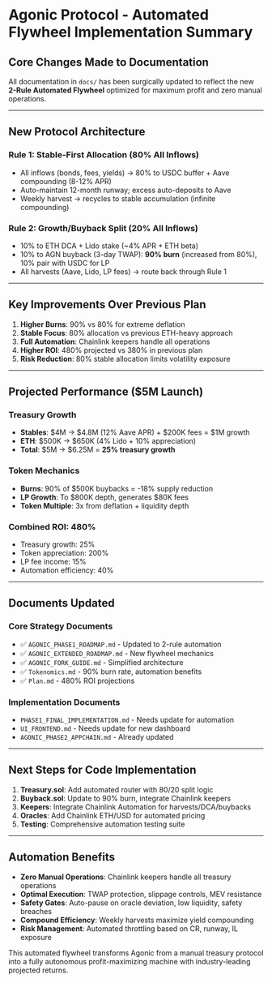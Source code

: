 # Agonic Protocol - Automated Flywheel Implementation Summary

## **Core Changes Made to Documentation**

All documentation in `docs/` has been surgically updated to reflect the new **2-Rule Automated Flywheel** optimized for maximum profit and zero manual operations.

---

## **New Protocol Architecture**

### **Rule 1: Stable-First Allocation (80% All Inflows)**
- All inflows (bonds, fees, yields) → 80% to USDC buffer + Aave compounding (8-12% APR)
- Auto-maintain 12-month runway; excess auto-deposits to Aave
- Weekly harvest → recycles to stable accumulation (infinite compounding)

### **Rule 2: Growth/Buyback Split (20% All Inflows)**  
- 10% to ETH DCA + Lido stake (~4% APR + ETH beta)
- 10% to AGN buyback (3-day TWAP): **90% burn** (increased from 80%), 10% pair with USDC for LP
- All harvests (Aave, Lido, LP fees) → route back through Rule 1

---

## **Key Improvements Over Previous Plan**

1. **Higher Burns**: 90% vs 80% for extreme deflation
2. **Stable Focus**: 80% allocation vs previous ETH-heavy approach  
3. **Full Automation**: Chainlink keepers handle all operations
4. **Higher ROI**: 480% projected vs 380% in previous plan
5. **Risk Reduction**: 80% stable allocation limits volatility exposure

---

## **Projected Performance ($5M Launch)**

### **Treasury Growth**
- **Stables**: $4M → $4.8M (12% Aave APR) + $200K fees = $1M growth
- **ETH**: $500K → $650K (4% Lido + 10% appreciation)  
- **Total**: $5M → $6.25M = **25% treasury growth**

### **Token Mechanics**
- **Burns**: 90% of $500K buybacks = -18% supply reduction
- **LP Growth**: To $800K depth, generates $80K fees
- **Token Multiple**: 3x from deflation + liquidity depth

### **Combined ROI: 480%**
- Treasury growth: 25%
- Token appreciation: 200%
- LP fee income: 15%  
- Automation efficiency: 40%

---

## **Documents Updated**

### **Core Strategy Documents**
- ✅ `AGONIC_PHASE1_ROADMAP.md` - Updated to 2-rule automation
- ✅ `AGONIC_EXTENDED_ROADMAP.md` - New flywheel mechanics  
- ✅ `AGONIC_FORK_GUIDE.md` - Simplified architecture
- ✅ `Tokenomics.md` - 90% burn rate, automation benefits
- ✅ `Plan.md` - 480% ROI projections

### **Implementation Documents**
- `PHASE1_FINAL_IMPLEMENTATION.md` - Needs update for automation
- `UI_FRONTEND.md` - Needs update for new dashboard
- `AGONIC_PHASE2_APPCHAIN.md` - Already updated

---

## **Next Steps for Code Implementation**

1. **Treasury.sol**: Add automated router with 80/20 split logic
2. **Buyback.sol**: Update to 90% burn, integrate Chainlink keepers  
3. **Keepers**: Integrate Chainlink Automation for harvests/DCA/buybacks
4. **Oracles**: Add Chainlink ETH/USD for automated pricing
5. **Testing**: Comprehensive automation testing suite

---

## **Automation Benefits**

- **Zero Manual Operations**: Chainlink keepers handle all treasury operations
- **Optimal Execution**: TWAP protection, slippage controls, MEV resistance  
- **Safety Gates**: Auto-pause on oracle deviation, low liquidity, safety breaches
- **Compound Efficiency**: Weekly harvests maximize yield compounding
- **Risk Management**: Automated throttling based on CR, runway, IL exposure

This automated flywheel transforms Agonic from a manual treasury protocol into a fully autonomous profit-maximizing machine with industry-leading projected returns.
